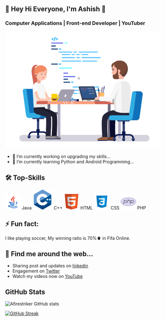 <!-- COMMENTED
**Afirestriker/Afirestriker** is a ✨ _special_ ✨ repository because its `README.md` (this file) appears on your GitHub profile.
-->

## 👋 Hey Hi Everyone, I'm Ashish 👋
### Computer Applications | Front-end Developer | YouTuber

<img alt="Ash-Coding-Coordination" src="./Gifs/coder.gif?raw=true" />

- 🔭 I’m currently working on upgrading my skills...
- 🌱 I’m currently learning Python and Android Programming...

<!--
- 📫 How to reach me: ...
- 😄 Pronouns: ...
-->

## 🛠 Top-Skills
<img src="./Icons/Java-icon.png"/> Java
<img src="./Icons/cpp-icon.png"/> C++
<img src="./Icons/HTML-icon.png"/> HTML
<img src="./Icons/CSS-icon.png"/> CSS
<img src="./Icons/PHP-icon.png"/> PHP

## ⚡️ Fun fact:
I like playing soccer, My winning ratio is 70%⬆️ in Fifa Online.

## 🔗 Find me around the web...
- Sharing post and updates on <a href="https://linkedin.com/in/ashish-agrawal-india">linkedin</a>
- Engagement on <a href="https://twitter.com/_afirestriker">Twitter</a>
- Watch my videos now on <a href="https://www.youtube.com/c/SpecialDays">YouTube</a>

<!-- COMMENTED -->

## GitHub Stats
![Afirestriker GitHub stats](https://github-readme-stats.vercel.app/api?username=Afirestriker&show_icons=true&theme=gotham)

[![GitHub Streak](https://github-readme-streak-stats.herokuapp.com?user=Afirestriker&theme=github-dark&hide_border=true&date_format=M%20j%5B%2C%20Y%5D)](https://git.io/streak-stats)
